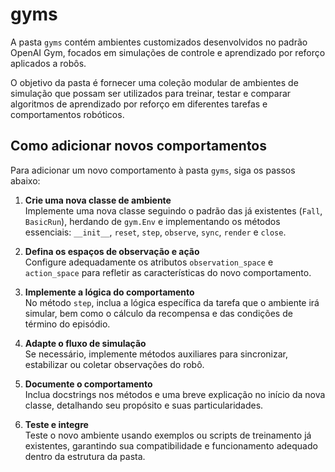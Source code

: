 # gyms

A pasta `gyms` contém ambientes customizados desenvolvidos no padrão OpenAI Gym, focados em
simulações de controle e aprendizado por reforço aplicados a robôs.

O objetivo da pasta é fornecer uma coleção modular de ambientes de simulação que possam ser
utilizados para treinar, testar e comparar algoritmos de aprendizado por reforço em diferentes
tarefas e comportamentos robóticos.

## Como adicionar novos comportamentos

Para adicionar um novo comportamento à pasta `gyms`, siga os passos abaixo:

1. **Crie uma nova classe de ambiente**  
   Implemente uma nova classe seguindo o padrão das já existentes (`Fall`, `BasicRun`), herdando de `gym.Env` e implementando os métodos essenciais: `__init__`, `reset`, `step`, `observe`, `sync`, `render` e `close`.

2. **Defina os espaços de observação e ação**  
   Configure adequadamente os atributos `observation_space` e `action_space` para refletir as características do novo comportamento.

3. **Implemente a lógica do comportamento**  
   No método `step`, inclua a lógica específica da tarefa que o ambiente irá simular, bem como o cálculo da recompensa e das condições de término do episódio.

4. **Adapte o fluxo de simulação**  
   Se necessário, implemente métodos auxiliares para sincronizar, estabilizar ou coletar observações do robô.

5. **Documente o comportamento**  
   Inclua docstrings nos métodos e uma breve explicação no início da nova classe, detalhando seu propósito e suas particularidades.

6. **Teste e integre**  
   Teste o novo ambiente usando exemplos ou scripts de treinamento já existentes, garantindo sua compatibilidade e funcionamento adequado dentro da estrutura da pasta.
